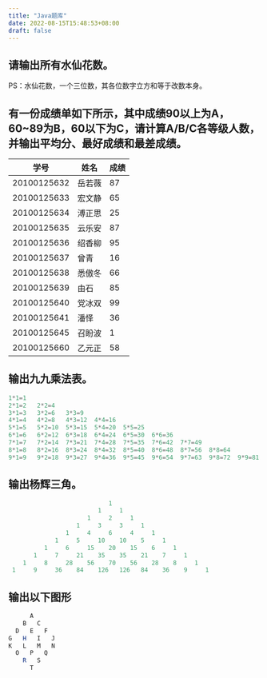 ```yaml
---
title: "Java题库"
date: 2022-08-15T15:48:53+08:00
draft: false
---
```


## 请输出所有水仙花数。

PS：水仙花数，一个三位数，其各位数字立方和等于改数本身。

## 有一份成绩单如下所示，其中成绩90以上为A，60~89为B，60以下为C，请计算A/B/C各等级人数，并输出平均分、最好成绩和最差成绩。

| 学号	| 姓名	| 成绩 |
| --- | --- | --- |
| 20100125632	| 岳若薇 |	87 |
| 20100125633	| 宏文静 |	65 |
| 20100125634	| 溥正思 |	25 |
| 20100125635	| 云乐安 |	87 |
| 20100125636	| 绍香柳 |	95 |
| 20100125637	| 曾青	 | 16 |
| 20100125638	| 悉傲冬 | 	66 |
| 20100125639	| 由石	 | 85 |
| 20100125640	| 党冰双 |	99 |
| 20100125641	| 潘怿	 | 36 |
| 20100125645	| 召盼波 |	1 |
| 20100125660	| 乙元正 |	58 |

## 输出九九乘法表。

```powershell
1*1=1
2*1=2	2*2=4
3*1=3	3*2=6	3*3=9
4*1=4	4*2=8	4*3=12	4*4=16
5*1=5	5*2=10	5*3=15	5*4=20	5*5=25
6*1=6	6*2=12	6*3=18	6*4=24	6*5=30	6*6=36
7*1=7	7*2=14	7*3=21	7*4=28	7*5=35	7*6=42	7*7=49
8*1=8	8*2=16	8*3=24	8*4=32	8*5=40	8*6=48	8*7=56	8*8=64
9*1=9	9*2=18	9*3=27	9*4=36	9*5=45	9*6=54	9*7=63	9*8=72	9*9=81
```

## 输出杨辉三角。

```powershell
                            1
                         1     1
                      1     2     1
                   1     3     3     1
                1     4     6     4     1
             1     5     10    10    5     1
          1     6     15    20    15    6     1
       1     7     21    35    35    21    7     1
    1     8     28    56    70    56    28    8     1
 1     9     36    84    126   126   84    36    9     1 
```

 ## 输出以下图形

```powershell
      A
    B   C
  D   E   F
G   H   I   J
K   L   M   N
  O   P   Q
    R   S
      T
```